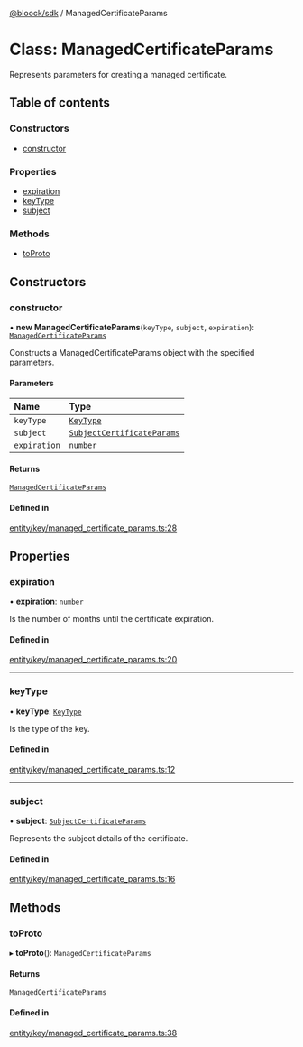 [@bloock/sdk](../index.md) / ManagedCertificateParams

# Class: ManagedCertificateParams

Represents parameters for creating a managed certificate.

## Table of contents

### Constructors

- [constructor](ManagedCertificateParams.md#constructor)

### Properties

- [expiration](ManagedCertificateParams.md#expiration)
- [keyType](ManagedCertificateParams.md#keytype)
- [subject](ManagedCertificateParams.md#subject)

### Methods

- [toProto](ManagedCertificateParams.md#toproto)

## Constructors

### constructor

• **new ManagedCertificateParams**(`keyType`, `subject`, `expiration`): [`ManagedCertificateParams`](ManagedCertificateParams.md)

Constructs a ManagedCertificateParams object with the specified parameters.

#### Parameters

| Name | Type |
| :------ | :------ |
| `keyType` | [`KeyType`](../enums/KeyType-1.md) |
| `subject` | [`SubjectCertificateParams`](SubjectCertificateParams.md) |
| `expiration` | `number` |

#### Returns

[`ManagedCertificateParams`](ManagedCertificateParams.md)

#### Defined in

[entity/key/managed_certificate_params.ts:28](https://github.com/bloock/bloock-sdk/blob/4afdb4b/languages/js/src/entity/key/managed_certificate_params.ts#L28)

## Properties

### expiration

• **expiration**: `number`

Is the number of months until the certificate expiration.

#### Defined in

[entity/key/managed_certificate_params.ts:20](https://github.com/bloock/bloock-sdk/blob/4afdb4b/languages/js/src/entity/key/managed_certificate_params.ts#L20)

___

### keyType

• **keyType**: [`KeyType`](../enums/KeyType-1.md)

Is the type of the key.

#### Defined in

[entity/key/managed_certificate_params.ts:12](https://github.com/bloock/bloock-sdk/blob/4afdb4b/languages/js/src/entity/key/managed_certificate_params.ts#L12)

___

### subject

• **subject**: [`SubjectCertificateParams`](SubjectCertificateParams.md)

Represents the subject details of the certificate.

#### Defined in

[entity/key/managed_certificate_params.ts:16](https://github.com/bloock/bloock-sdk/blob/4afdb4b/languages/js/src/entity/key/managed_certificate_params.ts#L16)

## Methods

### toProto

▸ **toProto**(): `ManagedCertificateParams`

#### Returns

`ManagedCertificateParams`

#### Defined in

[entity/key/managed_certificate_params.ts:38](https://github.com/bloock/bloock-sdk/blob/4afdb4b/languages/js/src/entity/key/managed_certificate_params.ts#L38)
